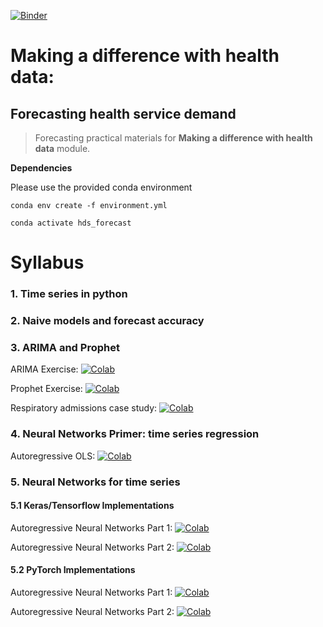 [![Binder](https://mybinder.org/badge_logo.svg)](https://mybinder.org/v2/gh/health-data-science-OR/forecasting/master)

# Making a difference with health data:
## Forecasting health service demand

> Forecasting practical materials for **Making a difference with health data** module.

**Dependencies**

Please use the provided conda environment

    conda env create -f environment.yml

    conda activate hds_forecast

# Syllabus

### 1. Time series in python

### 2. Naive models and forecast accuracy

### 3. ARIMA and Prophet

ARIMA Exercise: [![Colab](https://colab.research.google.com/assets/colab-badge.svg)](https://colab.research.google.com/github/health-data-science-OR/forecasting/blob/master/arima/arima_exercises.ipynb)

Prophet Exercise: [![Colab](https://colab.research.google.com/assets/colab-badge.svg)](https://colab.research.google.com/github/health-data-science-OR/forecasting/blob/master/prophet/prophet_exercises.ipynb)

Respiratory admissions case study: [![Colab](https://colab.research.google.com/assets/colab-badge.svg)](https://colab.research.google.com/github/health-data-science-OR/forecasting/blob/master/resp_case_study/forecasting_respiratory_admissions.ipynb)

### 4. Neural Networks Primer: time series regression

Autoregressive OLS: [![Colab](https://colab.research.google.com/assets/colab-badge.svg)](https://colab.research.google.com/github/health-data-science-OR/forecasting/blob/master/autoregression/autoregression1.ipynb)

### 5. Neural Networks for time series

#### 5.1 Keras/Tensorflow Implementations

Autoregressive Neural Networks Part 1: [![Colab](https://colab.research.google.com/assets/colab-badge.svg)](https://colab.research.google.com/github/health-data-science-OR/forecasting/blob/master/neural_networks/feedforward/keras/autoregression_keras_part1.ipynb)

Autoregressive Neural Networks Part 2: [![Colab](https://colab.research.google.com/assets/colab-badge.svg)](https://colab.research.google.com/github/health-data-science-OR/forecasting/blob/master/neural_networks/feedforward/keras/autoregression_keras_part2.ipynb)

#### 5.2 PyTorch Implementations

Autoregressive Neural Networks Part 1: [![Colab](https://colab.research.google.com/assets/colab-badge.svg)](https://colab.research.google.com/github/health-data-science-OR/forecasting/blob/master/neural_networks/feedforward/pytorch/autoregression_pytorch_part1.ipynb)

Autoregressive Neural Networks Part 2: [![Colab](https://colab.research.google.com/assets/colab-badge.svg)](https://colab.research.google.com/github/health-data-science-OR/forecasting/blob/master/neural_networks/feedforward/pytorch/autoregression_pytorch_part2.ipynb)